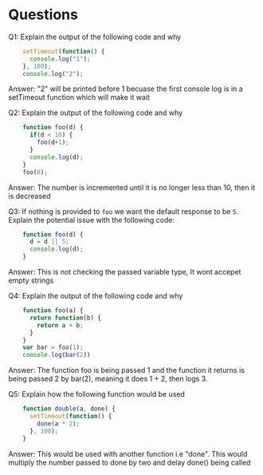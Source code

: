 # Questions

Q1: Explain the output of the following code and why

```js
    setTimeout(function() {
      console.log("1");
    }, 100);
    console.log("2");
```
Answer: "2" will be printed before 1 becuase the first console log is in a setTimeout function which will make it wait

Q2: Explain the output of the following code and why

```js
    function foo(d) {
      if(d < 10) {
        foo(d+1);
      }
      console.log(d);
    }
    foo(0);
```

Answer: The number is incremented until it is no longer less than 10, then it is decreased

Q3: If nothing is provided to `foo` we want the default response to be `5`. Explain the potential issue with the following code:

```js
    function foo(d) {
      d = d || 5;
      console.log(d);
    }
```

Answer: This is not checking the passed variable type, It wont accepet empty strings 

Q4: Explain the output of the following code and why

```js
    function foo(a) {
      return function(b) {
        return a + b;
      }
    }
    var bar = foo(1);
    console.log(bar(2))
```

Answer: The function foo is being passed 1 and the function it returns is being passed 2 by bar(2), meaning it does 1 + 2, then logs 3.

Q5: Explain how the following function would be used

```js
    function double(a, done) {
      setTimeout(function() {
        done(a * 2);
      }, 100);
    }
```
Answer: This would be used with another function i.e "done". This would multiply the number passed to done by two and delay done() being called